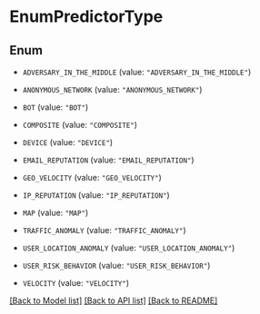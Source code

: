 # EnumPredictorType

## Enum


* `ADVERSARY_IN_THE_MIDDLE` (value: `"ADVERSARY_IN_THE_MIDDLE"`)

* `ANONYMOUS_NETWORK` (value: `"ANONYMOUS_NETWORK"`)

* `BOT` (value: `"BOT"`)

* `COMPOSITE` (value: `"COMPOSITE"`)

* `DEVICE` (value: `"DEVICE"`)

* `EMAIL_REPUTATION` (value: `"EMAIL_REPUTATION"`)

* `GEO_VELOCITY` (value: `"GEO_VELOCITY"`)

* `IP_REPUTATION` (value: `"IP_REPUTATION"`)

* `MAP` (value: `"MAP"`)

* `TRAFFIC_ANOMALY` (value: `"TRAFFIC_ANOMALY"`)

* `USER_LOCATION_ANOMALY` (value: `"USER_LOCATION_ANOMALY"`)

* `USER_RISK_BEHAVIOR` (value: `"USER_RISK_BEHAVIOR"`)

* `VELOCITY` (value: `"VELOCITY"`)


[[Back to Model list]](../README.md#documentation-for-models) [[Back to API list]](../README.md#documentation-for-api-endpoints) [[Back to README]](../README.md)


